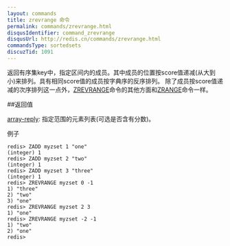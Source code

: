```yaml
---
layout: commands
title: zrevrange 命令
permalink: commands/zrevrange.html
disqusIdentifier: command_zrevrange
disqusUrl: http://redis.cn/commands/zrevrange.html
commandsType: sortedsets
discuzTid: 1091
---
```


返回有序集key中，指定区间内的成员。其中成员的位置按score值递减(从大到小)来排列。具有相同score值的成员按字典序的反序排列。 除了成员按score值递减的次序排列这一点外，[ZREVRANGE](/commands/zrevrange.html)命令的其他方面和[ZRANGE](/commands/zrange.html)命令一样。

##返回值

[array-reply](/topics/protocol#array-reply): 
指定范围的元素列表(可选是否含有分数)。

例子

	redis> ZADD myzset 1 "one"
	(integer) 1
	redis> ZADD myzset 2 "two"
	(integer) 1
	redis> ZADD myzset 3 "three"
	(integer) 1
	redis> ZREVRANGE myzset 0 -1
	1) "three"
	2) "two"
	3) "one"
	redis> ZREVRANGE myzset 2 3
	1) "one"
	redis> ZREVRANGE myzset -2 -1
	1) "two"
	2) "one"
	redis> 